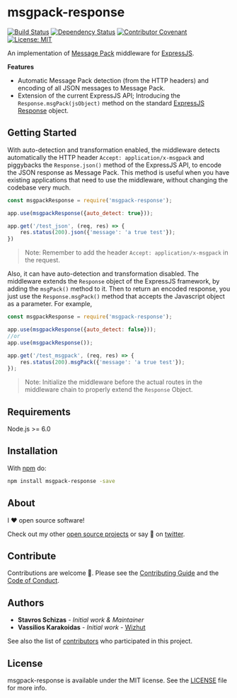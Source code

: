 # msgpack-response
[![Build Status](https://travis-ci.org/sschizas/msgpack-response.svg?branch=master)](https://travis-ci.org/sschizas/msgpack-response)
[![Dependency Status](https://david-dm.org/sschizas/msgpack-response.svg)](https://github.com/sschizas/msgpack-response)
[![Contributor Covenant](https://img.shields.io/badge/Contributor%20Covenant-v2.0%20adopted-ff69b4.svg)](CODE_OF_CONDUCT.md)
[![License: MIT](https://img.shields.io/badge/License-MIT-yellow.svg)](https://opensource.org/licenses/MIT)

An implementation of [Message Pack](http://msgpack.org/) middleware for [ExpressJS](https://expressjs.com/).

__Features__

* Automatic Message Pack detection (from the HTTP headers) and encoding of all JSON messages to Message Pack.
* Extension of the current ExpressJS API; Introducing the `Response.msgPack(jsObject)` method on the standard [ExpressJS Response](https://expressjs.com/en/4x/api.html#res) object.

## Getting Started
With auto-detection and transformation enabled, the middleware detects automatically the HTTP header `Accept: application/x-msgpack` and piggybacks the `Response.json()` method of the ExpressJS API, to encode the JSON response as Message Pack. This method is useful when you have existing applications that need to use the middleware, without changing the codebase very much.

```javascript
const msgpackResponse = require('msgpack-response');

app.use(msgpackResponse({auto_detect: true}));

app.get('/test_json', (req, res) => {
	res.status(200).json({'message': 'a true test'});
})
```

> Note: Remember to add the header `Accept: application/x-msgpack` in the request.

Also, it can have auto-detection and transformation disabled. The middleware extends the `Response` object of the ExpressJS framework, by adding the `msgPack()` method to it. Then to return an encoded response, you just use the `Response.msgPack()` method that accepts the Javascript object as a parameter. For example,

```javascript
const msgpackResponse = require('msgpack-response');

app.use(msgpackResponse({auto_detect: false}));
//or
app.use(msgpackResponse());

app.get('/test_msgpack', (req, res) => {
	res.status(200).msgPack({'message': 'a true test'});
});
```

> Note: Initialize the middleware before the actual routes in the middleware chain to properly extend the `Response` Object.

## Requirements
Node.js >= 6.0

## Installation

With [npm](https://www.npmjs.com/) do:

```bash
npm install msgpack-response -save
```

## About
I :heart: open source software!

Check out my other [open source projects](https://github.com/sschizas) or say :wave: on [twitter](https://twitter.com/StavrosSchizas).

## Contribute

Contributions are welcome :metal:. Please see the [Contributing Guide](https://github.com/sschizas/msgpack-response/blob/master/CONTRIBUTING.md) and the [Code of Conduct](https://github.com/sschizas/msgpack-response/blob/master/CODE_OF_CONDUCT.md).

## Authors

* **Stavros Schizas** - *Initial work & Maintainer*
* **Vassilios Karakoidas** - *Initial work* - [Wizhut](http://bkarak.wizhut.com)

See also the list of [contributors](https://github.com/sschizas/msgpack-response/graphs/contributors) who participated in this project.

## License

msgpack-response is available under the MIT license. See the [LICENSE](LICENSE.md) file for more info.
